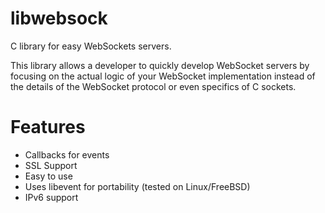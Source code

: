 libwebsock
==========

C library for easy WebSockets servers.

This library allows a developer to quickly develop WebSocket servers by focusing
on the actual logic of your WebSocket implementation instead of the details
of the WebSocket protocol or even specifics of C sockets.

Features
========
* Callbacks for events
* SSL Support
* Easy to use
* Uses libevent for portability (tested on Linux/FreeBSD)
* IPv6 support
